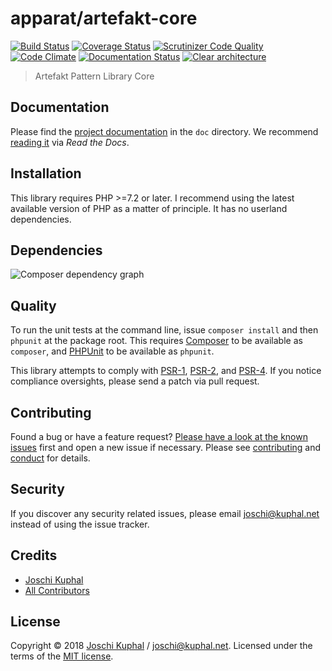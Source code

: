 # apparat/artefakt-core

[![Build Status][travis-image]][travis-url] [![Coverage Status][coveralls-image]][coveralls-url] [![Scrutinizer Code Quality][scrutinizer-image]][scrutinizer-url] [![Code Climate][codeclimate-image]][codeclimate-url] [![Documentation Status][readthedocs-image]][readthedocs-url] [![Clear architecture][clear-architecture-image]][clear-architecture-url]

> Artefakt Pattern Library Core

## Documentation

Please find the [project documentation](doc/index.md) in the `doc` directory. We recommend [reading it](http://apparat-artefakt-core.readthedocs.io/) via *Read the Docs*.

## Installation

This library requires PHP >=7.2 or later. I recommend using the latest available version of PHP as a matter of principle. It has no userland dependencies.

## Dependencies

![Composer dependency graph](https://rawgit.com/apparat/artefakt-core/master/doc/dependencies.svg)

## Quality

To run the unit tests at the command line, issue `composer install` and then `phpunit` at the package root. This requires [Composer](http://getcomposer.org/) to be available as `composer`, and [PHPUnit](http://phpunit.de/manual/) to be available as `phpunit`.

This library attempts to comply with [PSR-1][], [PSR-2][], and [PSR-4][]. If you notice compliance oversights, please send a patch via pull request.

## Contributing

Found a bug or have a feature request? [Please have a look at the known issues](https://github.com/apparat/artefakt-core/issues) first and open a new issue if necessary. Please see [contributing](CONTRIBUTING.md) and [conduct](CONDUCT.md) for details.

## Security

If you discover any security related issues, please email joschi@kuphal.net instead of using the issue tracker.

## Credits

- [Joschi Kuphal][author-url]
- [All Contributors](../../contributors)

## License

Copyright © 2018 [Joschi Kuphal][author-url] / joschi@kuphal.net. Licensed under the terms of the [MIT license](LICENSE).


[travis-image]: https://secure.travis-ci.org/apparat/artefakt-core.svg
[travis-url]: https://travis-ci.org/apparat/artefakt-core
[coveralls-image]: https://coveralls.io/repos/apparat/artefakt-core/badge.svg?branch=master&service=github
[coveralls-url]: https://coveralls.io/github/apparat/artefakt-core?branch=master
[scrutinizer-image]: https://scrutinizer-ci.com/g/apparat/artefakt-core/badges/quality-score.png?b=master
[scrutinizer-url]: https://scrutinizer-ci.com/g/apparat/artefakt-core/?branch=master
[codeclimate-image]: https://lima.codeclimate.com/github/apparat/artefakt-core/badges/gpa.svg
[codeclimate-url]: https://lima.codeclimate.com/github/apparat/artefakt-core
[readthedocs-image]: https://readthedocs.org/projects/apparat-artefakt-core/badge/?version=latest
[readthedocs-url]: http://apparat-artefakt-core.readthedocs.io/en/latest/?badge=latest
[clear-architecture-image]: https://img.shields.io/badge/Clear%20Architecture-%E2%9C%94-brightgreen.svg
[clear-architecture-url]: https://github.com/jkphl/clear-architecture
[author-url]: https://jkphl.is
[PSR-1]: https://github.com/php-fig/fig-standards/blob/master/accepted/PSR-1-basic-coding-standard.md
[PSR-2]: https://github.com/php-fig/fig-standards/blob/master/accepted/PSR-2-coding-style-guide.md
[PSR-4]: https://github.com/php-fig/fig-standards/blob/master/accepted/PSR-4-autoloader.md
